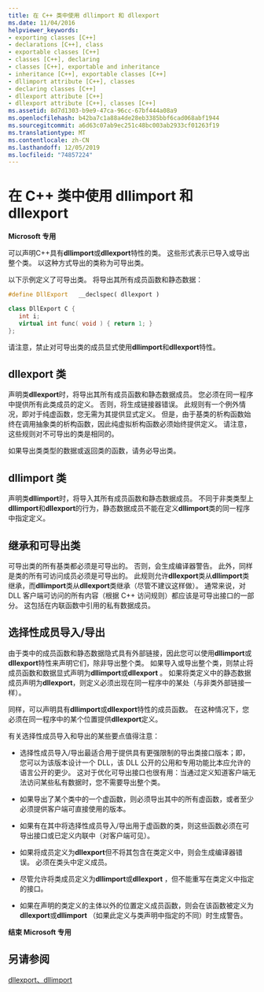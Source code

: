 ```yaml
---
title: 在 C++ 类中使用 dllimport 和 dllexport
ms.date: 11/04/2016
helpviewer_keywords:
- exporting classes [C++]
- declarations [C++], class
- exportable classes [C++]
- classes [C++], declaring
- classes [C++], exportable and inheritance
- inheritance [C++], exportable classes [C++]
- dllimport attribute [C++], classes
- declaring classes [C++]
- dllexport attribute [C++]
- dllexport attribute [C++], classes [C++]
ms.assetid: 8d7d1303-b9e9-47ca-96cc-67bf444a08a9
ms.openlocfilehash: b42ba7c1a88a4de28eb3385bbf6cad068abf1944
ms.sourcegitcommit: a6d63c07ab9ec251c48bc003ab2933cf01263f19
ms.translationtype: MT
ms.contentlocale: zh-CN
ms.lasthandoff: 12/05/2019
ms.locfileid: "74857224"
---
```

# <a name="using-dllimport-and-dllexport-in-c-classes"></a>在 C++ 类中使用 dllimport 和 dllexport

**Microsoft 专用**

可以声明C++具有**dllimport**或**dllexport**特性的类。 这些形式表示已导入或导出整个类。 以这种方式导出的类称为可导出类。

以下示例定义了可导出类。 将导出其所有成员函数和静态数据：

```cpp
#define DllExport   __declspec( dllexport )

class DllExport C {
   int i;
   virtual int func( void ) { return 1; }
};
```

请注意，禁止对可导出类的成员显式使用**dllimport**和**dllexport**特性。

##  <a name="_pluslang_using_dllimport_and_dllexport_in_c2b2bdllexportclasses"></a>dllexport 类

声明类**dllexport**时，将导出其所有成员函数和静态数据成员。 您必须在同一程序中提供所有此类成员的定义。 否则，将生成链接器错误。 此规则有一个例外情况，即对于纯虚函数，您无需为其提供显式定义。 但是，由于基类的析构函数始终在调用抽象类的析构函数，因此纯虚拟析构函数必须始终提供定义。 请注意，这些规则对不可导出的类是相同的。

如果导出类类型的数据或返回类的函数，请务必导出类。

##  <a name="_pluslang_dllexport_classesdllexportclasses"></a>dllimport 类

声明类**dllimport**时，将导入其所有成员函数和静态数据成员。 不同于非类类型上**dllimport**和**dllexport**的行为，静态数据成员不能在定义**dllimport**类的同一程序中指定定义。

##  <a name="_pluslang_using_dllimport_and_dllexport_in_c2b2binheritanceandexportableclasses"></a>继承和可导出类

可导出类的所有基类都必须是可导出的。 否则，会生成编译器警告。 此外，同样是类的所有可访问成员必须是可导出的。 此规则允许**dllexport**类从**dllimport**类继承，而**dllimport**类从**dllexport**类继承（尽管不建议这样做）。 通常来说，对 DLL 客户端可访问的所有内容（根据 C++ 访问规则）都应该是可导出接口的一部分。 这包括在内联函数中引用的私有数据成员。

##  <a name="_pluslang_using_dllimport_and_dllexport_in_c2b2bselectivememberimportexport"></a>选择性成员导入/导出

由于类中的成员函数和静态数据隐式具有外部链接，因此您可以使用**dllimport**或**dllexport**特性来声明它们，除非导出整个类。 如果导入或导出整个类，则禁止将成员函数和数据显式声明为**dllimport**或**dllexport** 。 如果将类定义中的静态数据成员声明为**dllexport**，则定义必须出现在同一程序中的某处（与非类外部链接一样）。

同样，可以声明具有**dllimport**或**dllexport**特性的成员函数。 在这种情况下，您必须在同一程序中的某个位置提供**dllexport**定义。

有关选择性成员导入和导出的某些要点值得注意：

- 选择性成员导入/导出最适合用于提供具有更强限制的导出类接口版本；即，您可以为该版本设计一个 DLL，该 DLL 公开的公用和专用功能比本应允许的语言公开的更少。 这对于优化可导出接口也很有用：当通过定义知道客户端无法访问某些私有数据时，您不需要导出整个类。

- 如果导出了某个类中的一个虚函数，则必须导出其中的所有虚函数，或者至少必须提供客户端可直接使用的版本。

- 如果有在其中将选择性成员导入/导出用于虚函数的类，则这些函数必须在可导出接口或已定义内联中（对客户端可见）。

- 如果将成员定义为**dllexport**但不将其包含在类定义中，则会生成编译器错误。 必须在类头中定义成员。

- 尽管允许将类成员定义为**dllimport**或**dllexport** ，但不能重写在类定义中指定的接口。

- 如果在声明的类定义的主体以外的位置定义成员函数，则会在该函数被定义为**dllexport**或**dllimport** （如果此定义与类声明中指定的不同）时生成警告。

**结束 Microsoft 专用**

## <a name="see-also"></a>另请参阅

[dllexport、dllimport](../cpp/dllexport-dllimport.md)